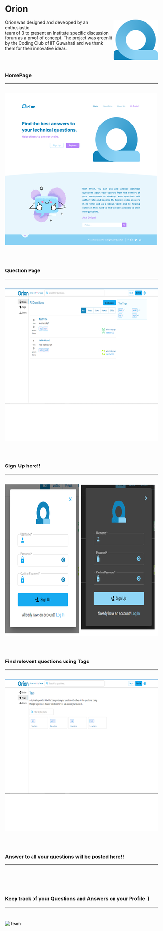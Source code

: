 <h1>Orion</h1>

<p> Orion was designed and developed<img src="/images/Photo.png" align="right"/> by an enthusiastic<br/> team of 3 to present an Institute specific discussion <br/>forum as a proof of concept. The project was greenlit<br/> by the Coding Club of IIT Guwahati and we thank<br/> them for their innovative ideas.</p>

<br/><br/>

<h3>HomePage </h3>
<hr>
<br/>
<img src="images/Home Page - Desktop.png" width="500px" height="500px"/>

<br/><br/>

<h3>Question Page</h3>
<hr>
<br/>
<img src="images/question.png"  height="500px"/>

<br/><br/>

<h3>Sign-Up here!!</h3>
<hr>
<br/>
<img src="images/signup.png"  height="500px"/>

<br/><br/>

<h3>Find relevent questions using Tags</h3>
<hr>
<br/>
<img src="images/tags.png"  height="500px"/>

<br/><br/>

<h3>Answer to all your questions will be posted here!!</h3>
<hr>
<br/>

<br/><br/>

<h3>Keep track of your Questions and Answers on your Profile :)</h3>
<hr>
<br/>


![Team](https://user-images.githubusercontent.com/63869921/124461887-c723eb00-ddae-11eb-8319-7f4ca362e75f.gif)








